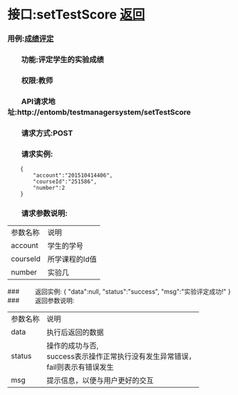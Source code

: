 # 接口:setTestScore <a href="https://github.com/FateBerserker/is_analysis/tree/master/test6">返回</a>
### 用例:<a href="../用例/成绩评定.md">成绩评定</a>

### &nbsp;&nbsp;&nbsp;&nbsp;&nbsp;&nbsp;&nbsp;&nbsp;功能:评定学生的实验成绩
### &nbsp;&nbsp;&nbsp;&nbsp;&nbsp;&nbsp;&nbsp;&nbsp;权限:教师
### &nbsp;&nbsp;&nbsp;&nbsp;&nbsp;&nbsp;&nbsp;&nbsp;API请求地址:http://entomb/testmanagersystem/setTestScore
### &nbsp;&nbsp;&nbsp;&nbsp;&nbsp;&nbsp;&nbsp;&nbsp;请求方式:POST
### &nbsp;&nbsp;&nbsp;&nbsp;&nbsp;&nbsp;&nbsp;&nbsp;请求实例:
	    {
			"account":"201510414406",
			"courseId":"251586",
			"number":2
	    }	
### &nbsp;&nbsp;&nbsp;&nbsp;&nbsp;&nbsp;&nbsp;&nbsp;请求参数说明:
<table cellspacing="0" style="width:600px;">
<tr>
	<td>参数名称</td>
	<td>说明</td>
</tr>
<tr>
	<td>account</td>
	<td>学生的学号</td>
</tr>
<tr>
	<td>courseId</td>
	<td>所学课程的Id值</td>
</tr>
<tr>
	<td>number</td>
	<td>实验几</td>
</tr>
</table>
### &nbsp;&nbsp;&nbsp;&nbsp;&nbsp;&nbsp;&nbsp;&nbsp;返回实例:
    {
		"data":null,
		"status":"success",
		"msg":"实验评定成功!"
	}
### &nbsp;&nbsp;&nbsp;&nbsp;&nbsp;&nbsp;&nbsp;&nbsp;返回参数说明:
<table cellspacing="0" style="width:600px;">
<tr>
	<td>参数名称</td>
	<td>说明</td>
</tr>
<tr>
	<td>data</td>
	<td>执行后返回的数据</td>
</tr>
<tr>
	<td>status</td>
	<td>操作的成功与否,<br>
	success表示操作正常执行没有发生异常错误，<br>
	fail则表示有错误发生</td>
</tr>
<tr>
	<td>msg</td>
	<td>提示信息，以便与用户更好的交互</td>
</tr>
